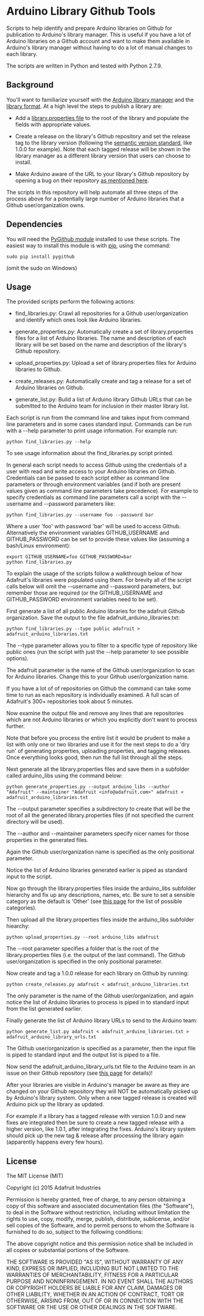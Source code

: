 Arduino Library Github Tools
============================

Scripts to help identify and prepare Arduino libraries on Github for publication
to Arduino's library manager.  This is useful if you have a lot of Arduino
libraries on a Github account and want to make them available in Arduino's
library manager without having to do a lot of manual changes to each library.

The scripts are written in Python and tested with Python 2.7.9.

Background
----------

You'll want to familiarize yourself with the [Arduino library manager][0]
and the [library format][1]. At a high level the steps to publish a library are:

-   Add a [library.properties file][2] to the root of the library and populate
    the fields with appropriate values.

-   Create a release on the library's Github repository and set the release
    tag to the library version (following the [semantic version standard][3],
    like 1.0.0 for example).  Note that each tagged release will be shown in
    the library manager as a different library version that users can choose to
    install.

-   Make Arduino aware of the URL to your library's Github repository by
    opening a bug on their repository [as mentioned here][4].

The scripts in this repository will help automate all three steps of the
process above for a potentially large number of Arduino libraries that a Github
user/organization owns.

[0]: https://github.com/arduino/library-registry/blob/main/FAQ.md#readme

[1]: https://arduino.github.io/arduino-cli/latest/library-specification/#15-library-format-rev-22

[2]: https://arduino.github.io/arduino-cli/latest/library-specification/#libraryproperties-file-format

[3]: http://semver.org/

[4]: https://github.com/arduino/library-registry/blob/main/FAQ.md#how-can-i-add-a-library-to-library-manager

Dependencies
------------

You will need the [PyGithub module][5] installed to use these scripts.  The 
easiest way to install this module is with [pip][6], using the command:

    sudo pip install pygithub

(omit the sudo on Windows)

[5]: https://github.com/PyGithub/PyGithub

[6]: https://pip.pypa.io/en/latest/installation/

Usage
-----

The provided scripts perform the following actions:

-   find_libraries.py: Crawl all repositories for a Github user/organization and
    identify which ones look like Arduino libraries.

-   generate_properties.py: Automatically create a set of library.properties
    files for a list of Arduino libraries.  The name and description of each
    library will be set based on the name and description of the library's
    Github repository.

-   upload_properties.py: Upload a set of library.properties files for Arduino
    libraries to Github.

-   create_releases.py: Automatically create and tag a release for a set of
    Arduino libraries on Github.

-   generate_list.py: Build a list of Arduino library Github URLs that can be
    submitted to the Arduino team for inclusion in their master library list.

Each script is run from the command line and takes input from command line
parameters and in some cases standard input.  Commands can be run with a --help
parameter to print usage information.  For example run:

    python find_libraries.py --help

To see usage information about the find_libraries.py script printed.

In general each script needs to access Github using the credentials of a user
with read and write access to your Arduino libraries on Github.  Credentials can be
passed to each script either as command line parameters or through environment
variables (and if both are present values given as command line parameters take
precedence).  For example to specify credentials as command line parameters
call a script with the --username and --password parameters like:

    python find_libraries.py --username foo --password bar

Where a user 'foo' with password 'bar' will be used to access Github.
Alternatively the environment variables GITHUB_USERNAME and GITHUB_PASSWORD can
be set to provide these values like (assuming a bash/Linux environment):

    export GITHUB_USERNAME=foo GITHUB_PASSWORD=bar
    python find_libraries.py

To explain the usage of the scripts follow a walkthrough below of how Adafruit's
libraries were populated using them.  For brevity all of the script calls below
will omit the --username and --password parameters, but remember those are
required (or the GITHUB_USERNAME and GITHUB_PASSWORD environment variables
need to be set).

First generate a list of all public Arduino libraries for the adafruit Github
organization.  Save the output to the file adafruit_arduino_libraries.txt:

    python find_libraries.py --type public adafruit > adafruit_arduino_libraries.txt

The --type parameter allows you to filter to a specific type of repository
like public ones (run the script with just the --help parameter to see possible
options).

The adafruit parameter is the name of the Github user/organization to scan for
Arduino libraries.  Change this to your Github user/organization name.

If you have a lot of of repositories on Github the command can take some time to
run as each repository is individually examined.  A full scan of Adafruit's 300+
repositories took about 5 minutes.

Now examine the output file and remove any lines that are repositories which are
not Arduino libraries or which you explicitly don't want to process further.

Note that before you process the entire list it would be prudent to make a list
with only one or two libraries and use it for the next steps to do a 'dry run'
of generating properties, uploading properties, and tagging releases.  Once
everything looks good, then run the full list through all the steps.

Next generate all the library.properties files and save them in a subfolder
called arduino_libs using the command below:

    python generate_properties.py --output arduino_libs --author "Adafruit" --maintainer "Adafruit <info@adafruit.com>" adafruit < adafruit_arduino_libraries.txt

The --output parameter specifies a subdirectory to create that will be the root
of all the generated library.properties files (if not specified the current
directory will be used).

The --author and --maintainer parameters specify nicer names for those properties
in the generated files.  

Again the Github user/organization name is specified as the only positional
parameter.

Notice the list of Arduino libraries generated earlier is piped as standard input
to the script.

Now go through the library.properties files inside the arduino_libs subfolder
hierarchy and fix up any descriptions, names, etc.  Be sure to set a sensible
category as the default is 'Other' (see [this page][2] for the list of possible
categories).

Then upload all the library.properties files inside the arduino_libs subfolder
hiearchy:

    python upload_properties.py --root arduino_libs adafruit

The --root parameter specifies a folder that is the root of the library.properties
files (i.e. the output of the last command).  The Github user/organization is
specified in the only positional parameter.

Now create and tag a 1.0.0 release for each library on Github by running:

    python create_releases.py adafruit < adafruit_arduino_libraries.txt

The only parameter is the name of the Github user/organization, and again notice
the list of Arduino libraries to process is piped in to standard input from the
list generated earlier.

Finally generate the list of Arduino library URLs to send to the Arduino team:

    python generate_list.py adafruit < adafruit_arduino_libraries.txt > adafruit_arduino_library_urls.txt

The Github user/organization is specified as a parameter, then the input file is
piped to standard input and the output list is piped to a file.

Now send the adafruit_arduino_library_urls.txt file to the Arduino team in an
issue on their Github repository (see [this page][4] for details)!

After your libraries are visible in Arduino's manager be aware as they are changed 
on your Github repository they will NOT be automatically picked up by Arduino's library system.
Only when a new tagged release is created will Arduino pick up the library as updated.

For example if a library has a tagged release with version 1.0.0 and new fixes are
integrated then be sure to create a new tagged release with a higher version,
like 1.0.1, after integrating the fixes.  Arduino's library system should pick
up the new tag & release after processing the library again (apparently happens
every few hours).

License
-------

The MIT License (MIT)

Copyright (c) 2015 Adafruit Industries

Permission is hereby granted, free of charge, to any person obtaining a copy
of this software and associated documentation files (the "Software"), to deal
in the Software without restriction, including without limitation the rights
to use, copy, modify, merge, publish, distribute, sublicense, and/or sell
copies of the Software, and to permit persons to whom the Software is
furnished to do so, subject to the following conditions:

The above copyright notice and this permission notice shall be included in
all copies or substantial portions of the Software.

THE SOFTWARE IS PROVIDED "AS IS", WITHOUT WARRANTY OF ANY KIND, EXPRESS OR
IMPLIED, INCLUDING BUT NOT LIMITED TO THE WARRANTIES OF MERCHANTABILITY,
FITNESS FOR A PARTICULAR PURPOSE AND NONINFRINGEMENT. IN NO EVENT SHALL THE
AUTHORS OR COPYRIGHT HOLDERS BE LIABLE FOR ANY CLAIM, DAMAGES OR OTHER
LIABILITY, WHETHER IN AN ACTION OF CONTRACT, TORT OR OTHERWISE, ARISING FROM,
OUT OF OR IN CONNECTION WITH THE SOFTWARE OR THE USE OR OTHER DEALINGS IN
THE SOFTWARE.
